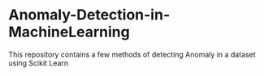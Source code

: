 # Anomaly-Detection-in-MachineLearning
This repository contains a few methods of detecting Anomaly in a dataset using Scikit Learn
